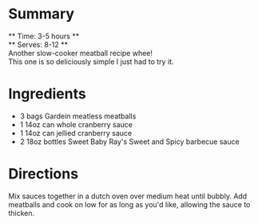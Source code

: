# Summary
** Time: 3-5 hours **  
** Serves: 8-12 **  
Another slow-cooker meatball recipe whee!  
This one is so deliciously simple I just had to try it.

# Ingredients
- 3 bags Gardein meatless meatballs
- 1 14oz can whole cranberry sauce
- 1 14oz can jellied cranberry sauce
- 2 18oz bottles Sweet Baby Ray's Sweet and Spicy barbecue sauce

# Directions
Mix sauces together in a dutch oven over medium heat until bubbly. Add meatballs and cook on low for as long as you'd like, allowing the sauce to thicken.
